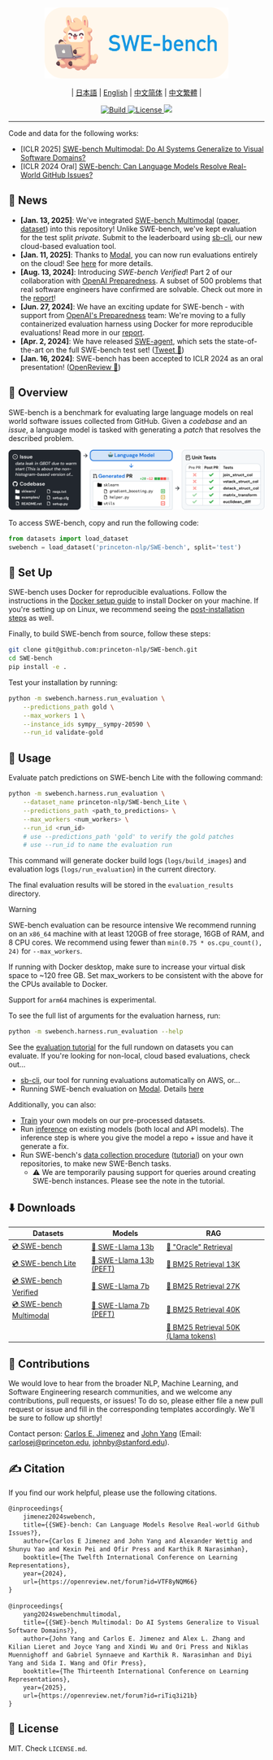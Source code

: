 <p align="center">
  <a href="http://swe-bench.github.io">
    <img src="docs/assets/figures/swellama_banner.svg" style="height: 10em" alt="Kawi the SWE-Llama" />
  </a>
</p>

<div align="center">

 | [日本語](docs/README_JP.md) | [English](https://github.com/swe-bench/SWE-bench) | [中文简体](docs/README_CN.md) | [中文繁體](docs/README_TW.md) |

</div>

<p align="center">
    <a href="https://www.python.org/">
        <img alt="Build" src="https://img.shields.io/badge/Python-3.8+-1f425f.svg?color=purple">
    </a>
    <a href="https://copyright.princeton.edu/policy">
        <img alt="License" src="https://img.shields.io/badge/License-MIT-blue">
    </a>
    <a href="https://badge.fury.io/py/swebench">
        <img src="https://badge.fury.io/py/swebench.svg">
    </a>
</p>

---

Code and data for the following works:
* [ICLR 2025] <a href="https://arxiv.org/abs/2410.03859">SWE-bench Multimodal: Do AI Systems Generalize to Visual Software Domains?</a>
* [ICLR 2024 Oral] <a href="https://arxiv.org/abs/2310.06770">SWE-bench: Can Language Models Resolve Real-World GitHub Issues?</a>

## 📰 News
* **[Jan. 13, 2025]**: We've integrated [SWE-bench Multimodal](https://swebench.github.io/multimodal) ([paper](https://arxiv.org/abs/2410.03859), [dataset](https://huggingface.co/datasets/princeton-nlp/SWE-bench_Multimodal)) into this repository! Unlike SWE-bench, we've kept evaluation for the test split *private*. Submit to the leaderboard using [sb-cli](https://github.com/swe-bench/sb-cli/tree/main), our new cloud-based evaluation tool.
* **[Jan. 11, 2025]**: Thanks to [Modal](https://modal.com/), you can now run evaluations entirely on the cloud! See [here](https://github.com/swe-bench/SWE-bench/blob/main/docs/assets/evaluation.md#%EF%B8%8F-evaluation-with-modal) for more details.
* **[Aug. 13, 2024]**: Introducing *SWE-bench Verified*! Part 2 of our collaboration with [OpenAI Preparedness](https://openai.com/preparedness/). A subset of 500 problems that real software engineers have confirmed are solvable. Check out more in the [report](https://openai.com/index/introducing-swe-bench-verified/)!
* **[Jun. 27, 2024]**: We have an exciting update for SWE-bench - with support from [OpenAI's Preparedness](https://openai.com/preparedness/) team: We're moving to a fully containerized evaluation harness using Docker for more reproducible evaluations! Read more in our [report](https://github.com/swe-bench/SWE-bench/blob/main/docs/20240627_docker/README.md).
* **[Apr. 2, 2024]**: We have released [SWE-agent](https://github.com/SWE-agent/SWE-agent), which sets the state-of-the-art on the full SWE-bench test set! ([Tweet 🔗](https://twitter.com/jyangballin/status/1775114444370051582))
* **[Jan. 16, 2024]**: SWE-bench has been accepted to ICLR 2024 as an oral presentation! ([OpenReview 🔗](https://openreview.net/forum?id=VTF8yNQM66))

## 👋 Overview
SWE-bench is a benchmark for evaluating large language models on real world software issues collected from GitHub.
Given a *codebase* and an *issue*, a language model is tasked with generating a *patch* that resolves the described problem.

<img src="docs/assets/figures/teaser.png">

To access SWE-bench, copy and run the following code:
```python
from datasets import load_dataset
swebench = load_dataset('princeton-nlp/SWE-bench', split='test')
```

## 🚀 Set Up
SWE-bench uses Docker for reproducible evaluations.
Follow the instructions in the [Docker setup guide](https://docs.docker.com/engine/install/) to install Docker on your machine.
If you're setting up on Linux, we recommend seeing the [post-installation steps](https://docs.docker.com/engine/install/linux-postinstall/) as well.

Finally, to build SWE-bench from source, follow these steps:
```bash
git clone git@github.com:princeton-nlp/SWE-bench.git
cd SWE-bench
pip install -e .
```

Test your installation by running:
```bash
python -m swebench.harness.run_evaluation \
    --predictions_path gold \
    --max_workers 1 \
    --instance_ids sympy__sympy-20590 \
    --run_id validate-gold
```

## 💽 Usage
Evaluate patch predictions on SWE-bench Lite with the following command:
```bash
python -m swebench.harness.run_evaluation \
    --dataset_name princeton-nlp/SWE-bench_Lite \
    --predictions_path <path_to_predictions> \
    --max_workers <num_workers> \
    --run_id <run_id>
    # use --predictions_path 'gold' to verify the gold patches
    # use --run_id to name the evaluation run
```

This command will generate docker build logs (`logs/build_images`) and evaluation logs (`logs/run_evaluation`) in the current directory.

The final evaluation results will be stored in the `evaluation_results` directory.

> [!WARNING]
> SWE-bench evaluation can be resource intensive
> We recommend running on an `x86_64` machine with at least 120GB of free storage, 16GB of RAM, and 8 CPU cores.
> We recommend using fewer than `min(0.75 * os.cpu_count(), 24)` for `--max_workers`.
>
> If running with Docker desktop, make sure to increase your virtual disk space to ~120 free GB. Set max_workers to be consistent with the above for the CPUs available to Docker.
>
> Support for `arm64` machines is experimental.

To see the full list of arguments for the evaluation harness, run:
```bash
python -m swebench.harness.run_evaluation --help
```

See the [evaluation tutorial](docs/guides/evaluation.md) for the full rundown on datasets you can evaluate.
If you're looking for non-local, cloud based evaluations, check out...
* [sb-cli](https://github.com/swe-bench/sb-cli), our tool for running evaluations automatically on AWS, or...
* Running SWE-bench evaluation on [Modal](https://modal.com/). Details [here](docs/guides/evaluation.md#Cloud-Based-Evaluation)

Additionally, you can also:
* [Train](https://github.com/swe-bench/SWE-bench/tree/main/swebench/inference/make_datasets) your own models on our pre-processed datasets.
* Run [inference](docs/reference/inference.md) on existing models (both local and API models). The inference step is where you give the model a repo + issue and have it generate a fix.
*  Run SWE-bench's [data collection procedure](https://github.com/swe-bench/SWE-bench/blob/main/swebench/collect/) ([tutorial](docs/guides/collection.md)) on your own repositories, to make new SWE-Bench tasks.
    * ⚠️ We are temporarily pausing support for queries around creating SWE-bench instances. Please see the note in the tutorial.

## ⬇️ Downloads
| Datasets | Models | RAG |
| - | - | - |
| [💿 SWE-bench](https://huggingface.co/datasets/princeton-nlp/SWE-bench) | [🦙 SWE-Llama 13b](https://huggingface.co/princeton-nlp/SWE-Llama-13b) | [🤗 "Oracle" Retrieval](https://huggingface.co/datasets/princeton-nlp/SWE-bench_oracle) |
| [💿 SWE-bench Lite](https://huggingface.co/datasets/princeton-nlp/SWE-bench_Lite) | [🦙 SWE-Llama 13b (PEFT)](https://huggingface.co/princeton-nlp/SWE-Llama-13b-peft) | [🤗 BM25 Retrieval 13K](https://huggingface.co/datasets/princeton-nlp/SWE-bench_bm25_13K) |
| [💿 SWE-bench Verified](https://huggingface.co/datasets/princeton-nlp/SWE-bench_Verified) | [🦙 SWE-Llama 7b](https://huggingface.co/princeton-nlp/SWE-Llama-7b) | [🤗 BM25 Retrieval 27K](https://huggingface.co/datasets/princeton-nlp/SWE-bench_bm25_27K) |
| [💿 SWE-bench Multimodal](https://huggingface.co/datasets/princeton-nlp/SWE-bench_Multimodal) | [🦙 SWE-Llama 7b (PEFT)](https://huggingface.co/princeton-nlp/SWE-Llama-7b-peft) | [🤗 BM25 Retrieval 40K](https://huggingface.co/datasets/princeton-nlp/SWE-bench_bm25_40K) |
| | | [🤗 BM25 Retrieval 50K (Llama tokens)](https://huggingface.co/datasets/princeton-nlp/SWE-bench_bm25_50k_llama) |

## 💫 Contributions
We would love to hear from the broader NLP, Machine Learning, and Software Engineering research communities, and we welcome any contributions, pull requests, or issues!
To do so, please either file a new pull request or issue and fill in the corresponding templates accordingly. We'll be sure to follow up shortly!

Contact person: [Carlos E. Jimenez](http://www.carlosejimenez.com/) and [John Yang](https://john-b-yang.github.io/) (Email: carlosej@princeton.edu, johnby@stanford.edu).

## ✍️ Citation
If you find our work helpful, please use the following citations.

```
@inproceedings{
    jimenez2024swebench,
    title={{SWE}-bench: Can Language Models Resolve Real-world Github Issues?},
    author={Carlos E Jimenez and John Yang and Alexander Wettig and Shunyu Yao and Kexin Pei and Ofir Press and Karthik R Narasimhan},
    booktitle={The Twelfth International Conference on Learning Representations},
    year={2024},
    url={https://openreview.net/forum?id=VTF8yNQM66}
}

@inproceedings{
    yang2024swebenchmultimodal,
    title={{SWE}-bench Multimodal: Do AI Systems Generalize to Visual Software Domains?},
    author={John Yang and Carlos E. Jimenez and Alex L. Zhang and Kilian Lieret and Joyce Yang and Xindi Wu and Ori Press and Niklas Muennighoff and Gabriel Synnaeve and Karthik R. Narasimhan and Diyi Yang and Sida I. Wang and Ofir Press},
    booktitle={The Thirteenth International Conference on Learning Representations},
    year={2025},
    url={https://openreview.net/forum?id=riTiq3i21b}
}
```

## 🪪 License
MIT. Check `LICENSE.md`.
